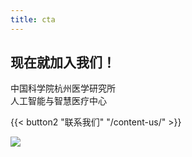 ```yaml
---
title: cta
---
```

## 现在就加入我们！

中国科学院杭州医学研究所    
人工智能与智慧医疗中心

{{< button2 "联系我们" "/content-us/" >}}

![](/uploads/illustrations/cuate/server.svg)